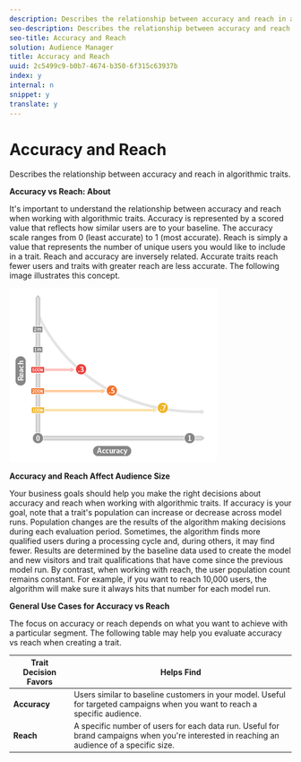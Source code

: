 ```yaml
---
description: Describes the relationship between accuracy and reach in algorithmic traits.
seo-description: Describes the relationship between accuracy and reach in algorithmic traits.
seo-title: Accuracy and Reach
solution: Audience Manager
title: Accuracy and Reach
uuid: 2c5499c9-b0b7-4674-b350-6f315c63937b
index: y
internal: n
snippet: y
translate: y
---
```


# Accuracy and Reach

Describes the relationship between accuracy and reach in algorithmic traits.

<!-- c_accuracy_reach.xml -->

**Accuracy vs Reach: About**

It's important to understand the relationship between accuracy and reach when working with algorithmic traits. Accuracy is represented by a scored value that reflects how similar users are to your baseline. The accuracy scale ranges from 0 (least accurate) to 1 (most accurate). Reach is simply a value that represents the number of unique users you would like to include in a trait. Reach and accuracy are inversely related. Accurate traits reach fewer users and traits with greater reach are less accurate. The following image illustrates this concept.

![](assets/Reach_v_Accuracy.png)

**Accuracy and Reach Affect Audience Size**

Your business goals should help you make the right decisions about accuracy and reach when working with algorithmic traits. If accuracy is your goal, note that a trait's population can increase or decrease across model runs. Population changes are the results of the algorithm making decisions during each evaluation period. Sometimes, the algorithm finds more qualified users during a processing cycle and, during others, it may find fewer. Results are determined by the baseline data used to create the model and new visitors and trait qualifications that have come since the previous model run. By contrast, when working with reach, the user population count remains constant. For example, if you want to reach 10,000 users, the algorithm will make sure it always hits that number for each model run.

**General Use Cases for Accuracy vs Reach**

The focus on accuracy or reach depends on what you want to achieve with a particular segment. The following table may help you evaluate accuracy vs reach when creating a trait.  

|  Trait Decision Favors  | Helps Find  |
|---|---|
| **Accuracy** | Users similar to baseline customers in your model. Useful for targeted campaigns when you want to reach a specific audience.  |
| **Reach** | A specific number of users for each data run. Useful for brand campaigns when you're interested in reaching an audience of a specific size.  |

